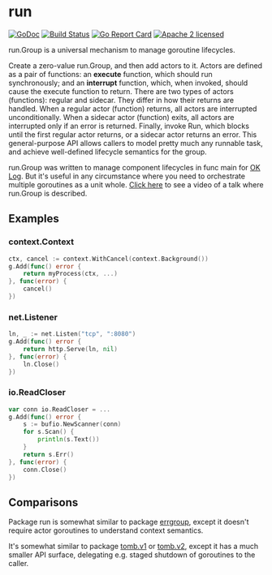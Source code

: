 # run

[![GoDoc](https://godoc.org/github.com/achernetsky/run?status.svg)](https://godoc.org/github.com/achernetsky/run)
[![Build Status](https://travis-ci.org/achernetsky/run.svg?branch=master)](https://travis-ci.org/achernetsky/run)
[![Go Report Card](https://goreportcard.com/badge/github.com/achernetsky/run)](https://goreportcard.com/report/github.com/achernetsky/run)
[![Apache 2 licensed](https://img.shields.io/badge/license-Apache2-blue.svg)](https://raw.githubusercontent.com/achernetsky/run/master/LICENSE)

run.Group is a universal mechanism to manage goroutine lifecycles.

Create a zero-value run.Group, and then add actors to it. Actors are defined as
a pair of functions: an **execute** function, which should run synchronously;
and an **interrupt** function, which, when invoked, should cause the execute
function to return. There are two types of actors (functions): regular and sidecar.
They differ in how their returns are handled. When a regular
actor (function) returns, all actors are interrupted unconditionally.
When a sidecar actor (function) exits, all actors are interrupted only
if an error is returned. Finally, invoke Run, which blocks until the first regular
actor returns, or a sidecar actor returns an error. This general-purpose API
allows callers to model pretty much any runnable task, and achieve well-defined
lifecycle semantics for the group.

run.Group was written to manage component lifecycles in func main for
[OK Log](https://github.com/oklog/oklog).
But it's useful in any circumstance where you need to orchestrate multiple
goroutines as a unit whole.
[Click here](https://www.youtube.com/watch?v=LHe1Cb_Ud_M&t=15m45s) to see a
video of a talk where run.Group is described.

## Examples

### context.Context

```go
ctx, cancel := context.WithCancel(context.Background())
g.Add(func() error {
	return myProcess(ctx, ...)
}, func(error) {
	cancel()
})
```

### net.Listener

```go
ln, _ := net.Listen("tcp", ":8080")
g.Add(func() error {
	return http.Serve(ln, nil)
}, func(error) {
	ln.Close()
})
```

### io.ReadCloser

```go
var conn io.ReadCloser = ...
g.Add(func() error {
	s := bufio.NewScanner(conn)
	for s.Scan() {
		println(s.Text())
	}
	return s.Err()
}, func(error) {
	conn.Close()
})
```

## Comparisons

Package run is somewhat similar to package
[errgroup](https://godoc.org/golang.org/x/sync/errgroup),
except it doesn't require actor goroutines to understand context semantics.

It's somewhat similar to package
[tomb.v1](https://godoc.org/gopkg.in/tomb.v1) or
[tomb.v2](https://godoc.org/gopkg.in/tomb.v2),
except it has a much smaller API surface, delegating e.g. staged shutdown of
goroutines to the caller.
